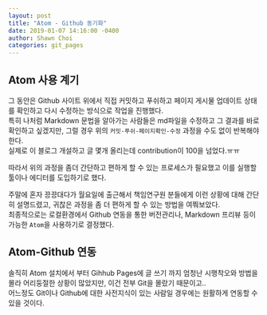 ```yaml
---
layout: post
title: "Atom - Github 동기화"
date: 2019-01-07 14:16:00 -0400
author: Shawn Choi
categories: git_pages
---
```



Atom 사용 계기
---
그 동안은 Github 사이트 위에서 직접 커밋하고 푸쉬하고 페이지 게시물 업데이트 상태를 확인하고 다시 수정하는 방식으로 작업을 진행했다.  
특히 나처럼 Markdown 문법을 알아가는 사람들은 md파일을 수정하고 그 결과를 바로 확인하고 싶겠지만, 그럴 경우 위의 `커밋-푸쉬-페이지확인-수정` 과정을 수도 없이 반복해야 한다.  
실제로 이 블로그 개설하고 글 몇개 올리는데 contribution이 100을 넘었다.ㅠㅠ  

따라서 위의 과정을 좀더 간단하고 편하게 할 수 있는 프로세스가 필요했고 이를 실행할 툴이나 에디터를 도입하기로 했다.  

주말에 혼자 끙끙대다가 월요일에 출근해서 책임연구원 분들에게 이런 상황에 대해 간단히 설명드렸고, 귀찮은 과정을 좀 더 편하게 할 수 있는 방법을 여쭤보았다.  
최종적으로는 로컬환경에서 Github 연동을 통한 버전관리나, Markdown 프리뷰 등이 가능한 `Atom`을 사용하기로 결정했다.



Atom-Github 연동
---
솔직히 Atom 설치에서 부터 Gihhub Pages에 글 쓰기 까지 엄청난 시행착오와 방법을 몰라 어리둥절한 상황이 많았지만, 이건 전부 Git을 몰랐기 때문이고..  
어느정도 Git이나 Github에 대한 사전지식이 있는 사람일 경우에는 원활하게 연동할 수 있을 것이다.  

